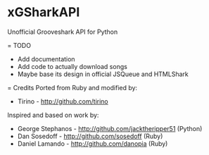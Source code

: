 xGSharkAPI
==========

Unofficial Grooveshark API for Python

= TODO
* Add documentation
* Add code to actually download songs
* Maybe base its design in official JSQueue and HTMLShark

= Credits
Ported from Ruby and modified by:
* Tirino - http://github.com/tirino

Inspired and based on work by:
* George Stephanos - http://github.com/jacktheripper51 (Python)
* Dan Sosedoff - http://github.com/sosedoff (Ruby)
* Daniel Lamando - http://github.com/danopia (Ruby)

